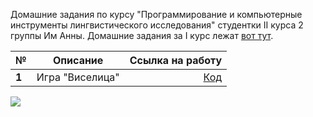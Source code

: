 Домашние задания по курсу "Программирование и компьютерные инструменты лингвистического исследования" студентки II курса 2 группы Им Анны.
Домашние задания за I курс лежат [вот тут](https://github.com/KimNamjoon/repmon).

**№**|**Описание**|**Ссылка на работу**
---|---|---:
**1**|Игра "Виселица"|[Код]()
![](https://i.pinimg.com/originals/6f/e7/92/6fe792ec17434775f693d09037e450c7.png)

